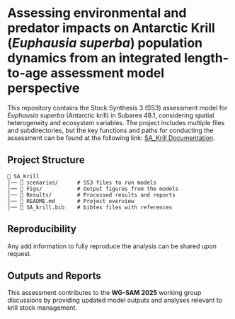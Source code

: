 # **Assessing environmental and predator impacts on Antarctic Krill (*Euphausia superba*) population dynamics from an integrated length-to-age assessment model perspective**  

This repository contains the Stock Synthesis 3 (SS3) assessment model for *Euphausia superba* (Antarctic krill) in Subarea 48.1, considering spatial heterogeneity and ecosystem variables. The project includes multiple files and subdirectories, but the key functions and paths for conducting the assessment can be found at the following link: [SA_Krill Documentation](https://mauromardones.github.io/SA_Krill/).  

## **Project Structure**  

```
📂 SA_Krill  
│── 📂 scenarios/      # SS3 files to run models
│── 📂 Figs/           # Output figures from the models  
│── 📂 Results/        # Processed results and reports  
│── 📄 README.md       # Project overview    
│── 📄 SA_krill.bib    # bibtex files with references 
```  

## **Reproducibility**  

Any add information to fully reproduce the analysis can be shared upon request.  

## **Outputs and Reports**  

This assessment contributes to the **WG-SAM 2025** working group discussions by providing updated model outputs and analyses relevant to krill stock management.  

